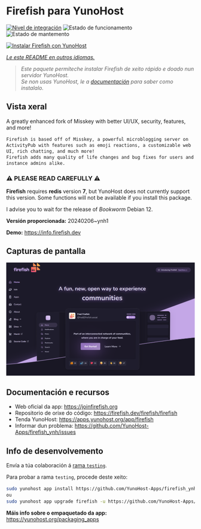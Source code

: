 <!--
NOTA: Este README foi creado automáticamente por <https://github.com/YunoHost/apps/tree/master/tools/readme_generator>
NON debe editarse manualmente.
-->

# Firefish para YunoHost

[![Nivel de integración](https://dash.yunohost.org/integration/firefish.svg)](https://ci-apps.yunohost.org/ci/apps/firefish/) ![Estado de funcionamento](https://ci-apps.yunohost.org/ci/badges/firefish.status.svg) ![Estado de mantemento](https://ci-apps.yunohost.org/ci/badges/firefish.maintain.svg)

[![Instalar Firefish con YunoHost](https://install-app.yunohost.org/install-with-yunohost.svg)](https://install-app.yunohost.org/?app=firefish)

*[Le este README en outros idiomas.](./ALL_README.md)*

> *Este paquete permíteche instalar Firefish de xeito rápido e doado nun servidor YunoHost.*  
> *Se non usas YunoHost, le a [documentación](https://yunohost.org/install) para saber como instalalo.*

## Vista xeral


A greatly enhanced fork of Misskey with better UI/UX, security, features, and more!


    Firefish is based off of Misskey, a powerful microblogging server on ActivityPub with features such as emoji reactions, a customizable web UI, rich chatting, and much more!
    Firefish adds many quality of life changes and bug fixes for users and instance admins alike.

### ⚠️ PLEASE READ CAREFULLY ⚠️

**Firefish** requires **redis** version **7**, but YunoHost does not currently support this version.
Some functions will not be available if you install this package.

I advise you to wait for the release of _Bookworm_ Debian 12.

**Versión proporcionada:** 20240206~ynh1

**Demo:** <https://info.firefish.dev>

## Capturas de pantalla

![Captura de pantalla de Firefish](./doc/screenshots/screenshot-firefish.png)

## Documentación e recursos

- Web oficial da app: <https://joinfirefish.org>
- Repositorio de orixe do código: <https://firefish.dev/firefish/firefish>
- Tenda YunoHost: <https://apps.yunohost.org/app/firefish>
- Informar dun problema: <https://github.com/YunoHost-Apps/firefish_ynh/issues>

## Info de desenvolvemento

Envía a túa colaboración á [rama `testing`](https://github.com/YunoHost-Apps/firefish_ynh/tree/testing).

Para probar a rama `testing`, procede deste xeito:

```bash
sudo yunohost app install https://github.com/YunoHost-Apps/firefish_ynh/tree/testing --debug
ou
sudo yunohost app upgrade firefish -u https://github.com/YunoHost-Apps/firefish_ynh/tree/testing --debug
```

**Máis info sobre o empaquetado da app:** <https://yunohost.org/packaging_apps>
